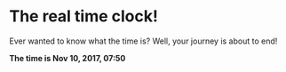 # The real time clock!

Ever wanted to know what the time is? Well, your journey is about to end!

**The time is Nov 10, 2017, 07:50**